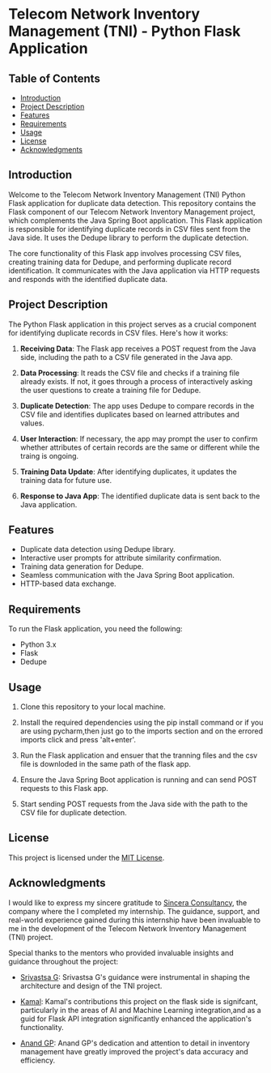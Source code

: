 # Telecom Network Inventory Management (TNI) - Python Flask Application

## Table of Contents

- [Introduction](#introduction)
- [Project Description](#project-description)
- [Features](#features)
- [Requirements](#requirements)
- [Usage](#usage)
- [License](#license)
- [Acknowledgments](#acknowledgments)

## Introduction

Welcome to the Telecom Network Inventory Management (TNI) Python Flask application for duplicate data detection. This repository contains the Flask component of our Telecom Network Inventory Management project, which complements the Java Spring Boot application. This Flask application is responsible for identifying duplicate records in CSV files sent from the Java side. It uses the Dedupe library to perform the duplicate detection.

The core functionality of this Flask app involves processing CSV files, creating training data for Dedupe, and performing duplicate record identification. It communicates with the Java application via HTTP requests and responds with the identified duplicate data.

## Project Description

The Python Flask application in this project serves as a crucial component for identifying duplicate records in CSV files. Here's how it works:

1. **Receiving Data**: The Flask app receives a POST request from the Java side, including the path to a CSV file generated in the Java app.

2. **Data Processing**: It reads the CSV file and checks if a training file already exists. If not, it goes through a process of interactively asking the user questions to create a training file for Dedupe.

3. **Duplicate Detection**: The app uses Dedupe to compare records in the CSV file and identifies duplicates based on learned attributes and values.

4. **User Interaction**: If necessary, the app may prompt the user to confirm whether attributes of certain records are the same or different while the traing is ongoing.

5. **Training Data Update**: After identifying duplicates, it updates the training data for future use.

6. **Response to Java App**: The identified duplicate data is sent back to the Java application.

## Features

- Duplicate data detection using Dedupe library.
- Interactive user prompts for attribute similarity confirmation.
- Training data generation for Dedupe.
- Seamless communication with the Java Spring Boot application.
- HTTP-based data exchange.

## Requirements

To run the Flask application, you need the following:

- Python 3.x
- Flask
- Dedupe


## Usage

1. Clone this repository to your local machine.

2. Install the required dependencies using the pip install command or if you are using pycharm,then just go to the imports section and on the errored imports click and press 'alt+enter'.

3. Run the Flask application and ensuer that the tranning files and the csv file is downloded in the same path of the flask app.

4. Ensure the Java Spring Boot application is running and can send POST requests to this Flask app.

5. Start sending POST requests from the Java side with the path to the CSV file for duplicate detection.



## License

This project is licensed under the [MIT License](LICENSE).

## Acknowledgments
I would like to express my sincere gratitude to [Sincera Consultancy](https://www.sincera.in/), the company where the I completed my internship. The guidance, support, and real-world experience gained during this internship have been invaluable to me in the development of the Telecom Network Inventory Management (TNI) project.

Special thanks to the mentors who provided invaluable insights and guidance throughout the project:
- [Srivastsa G](https://www.linkedin.com/in/gorursrivatsa/): Srivastsa G's guidance were instrumental in shaping the architecture and design of the TNI project.

- [Kamal](https://www.linkedin.com/in/kamal-nath-tiwari-61143a67/): Kamal's contributions this project on the flask side is signifcant, particularly in the areas of AI and Machine Learning integration,and as a  guid for Flask API integration significantly enhanced the application's functionality.

- [Anand GP](https://www.linkedin.com/in/anand-gp-58963b26/): Anand GP's dedication and attention to detail in inventory management have greatly improved the project's data accuracy and efficiency.
 
